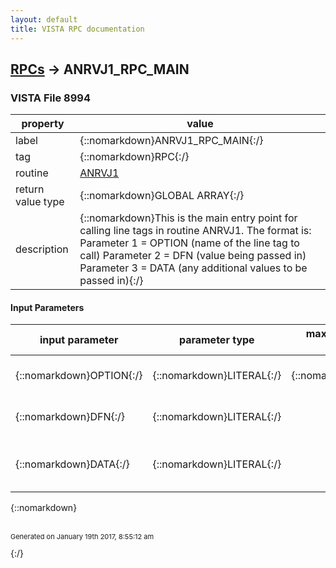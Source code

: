 ```yaml
---
layout: default
title: VISTA RPC documentation
---
```




## [RPCs](TableOfContent.md) &#8594; ANRVJ1_RPC_MAIN 



### VISTA File 8994 


 property | value 
--- | --- 
 label | {::nomarkdown}ANRVJ1_RPC_MAIN{:/}
 tag | {::nomarkdown}RPC{:/}
 routine | [ANRVJ1](http://code.osehra.org/dox/Routine_ANRVJ1_source.html)
 return value type | {::nomarkdown}GLOBAL ARRAY{:/}
 description | {::nomarkdown}This is the main entry point for calling line tags in routine ANRVJ1.  The format is:        Parameter 1 = OPTION (name of the line tag to call)        Parameter 2 = DFN (value being passed in)        Parameter 3 = DATA (any additional values to be passed in){:/}

#### Input Parameters

| input parameter | parameter type | maximum data length | required | description | 
| --- | --- | --- | --- | --- | 
| {::nomarkdown}OPTION{:/} | {::nomarkdown}LITERAL{:/} | {::nomarkdown}10{:/} | {::nomarkdown}true{:/} | {::nomarkdown}Routine Line tag you wish to call.{:/} | 
| {::nomarkdown}DFN{:/} | {::nomarkdown}LITERAL{:/} |  | {::nomarkdown}true{:/} | {::nomarkdown}Parameter variable to be passed into routine tag.{:/} | 
| {::nomarkdown}DATA{:/} | {::nomarkdown}LITERAL{:/} |  | {::nomarkdown}true{:/} | {::nomarkdown}Any additional parameters to be passed into the routine line tag.{:/} | 

{::nomarkdown} <br/><br/><p style="font-size: 11px">Generated on January 19th 2017, 8:55:12 am</p>{:/}
